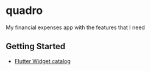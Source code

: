# quadro

My financial expenses app with the features that I need

## Getting Started

- [Flutter Widget catalog](https://flutter.dev/docs/development/ui/widgets)
